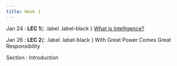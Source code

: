 ```yaml
---
title: Week 1
---
```


Jan 24
: **LEC 1**{: .label .label-black } [What is Intelligence?](https://docs.google.com/document/d/1hr--xiYsoaqwpDNsQR9FMWPMHTYC4bwhrqhPeiJOwGs/edit?usp=sharing)

Jan 26
: **LEC 2**{: .label .label-black } With Great Power Comes Great Responsibility

Section
: Introduction
